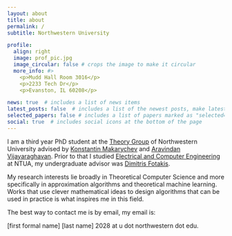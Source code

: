 ```yaml
---
layout: about
title: about
permalink: /
subtitle: Northwestern University

profile:
  align: right
  image: prof_pic.jpg
  image_circular: false # crops the image to make it circular
  more_info: #>
    <p>Mudd Hall Room 3016</p>
    <p>2233 Tech Dr</p>
    <p>Evanston, IL 60208</p>

news: true  # includes a list of news items
latest_posts: false  # includes a list of the newest posts, make latest_posts true to appear
selected_papers: false # includes a list of papers marked as "selected={true}"
social: true  # includes social icons at the bottom of the page
---
```


I am a third year PhD student at the [Theory Group](https://theory.cs.northwestern.edu) of Northwestern University advised by [Konstantin Makarychev](https://konstantin.makarychev.net) and [Aravindan Vijayaraghavan](https://users.cs.northwestern.edu/~aravindv/). Prior to that I studied [Electrical and Computer Engineering](https://www.ece.ntua.gr/en) at NTUA, my undergraduate advisor was [Dimitris Fotakis](https://www.softlab.ntua.gr/~fotakis/).

 My research interests lie broadly in Theoretical Computer Science and more specifically in approximation algorithms and theoretical machine learning. Works that use clever mathematical ideas to design algorithms that can be used in practice is what inspires me in this field.

 The best way to contact me is by email, my email is:

  [first formal name] [last name] 2028 at u dot northwestern dot edu.
